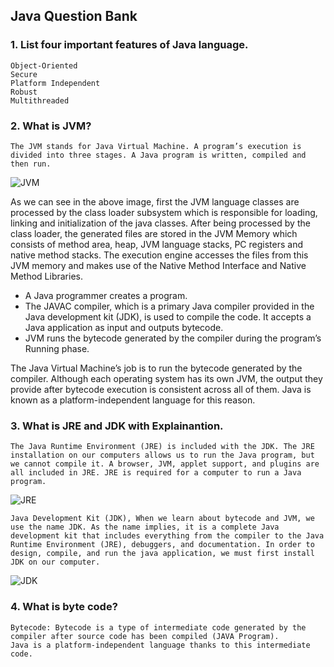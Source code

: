 ## Java Question Bank

### 1. List four important features of Java language. 
```
Object-Oriented 
Secure
Platform Independent
Robust
Multithreaded
```
### 2. What is JVM?
```The JVM stands for Java Virtual Machine. A program’s execution is divided into three stages. A Java program is written, compiled and then run.```

![JVM](https://d3n0h9tb65y8q.cloudfront.net/public_assets/assets/000/002/621/original/JVM.png?1643379022)

As we can see in the above image, first the JVM language classes are processed by the class loader subsystem which is responsible for loading, linking and initialization of the java classes. After being processed by the class loader, the generated files are stored in the JVM Memory which consists of method area, heap, JVM language stacks, PC registers and native method stacks. The execution engine accesses the files from this JVM memory and makes use of the Native Method Interface and Native Method Libraries.

- A Java programmer creates a program.
- The JAVAC compiler, which is a primary Java compiler provided in the Java development kit (JDK), is used to compile the code. It accepts a Java application as input and outputs bytecode.
- JVM runs the bytecode generated by the compiler during the program’s Running phase.

The Java Virtual Machine’s job is to run the bytecode generated by the compiler. Although each operating system has its own JVM, the output they provide after bytecode execution is consistent across all of them. Java is known as a platform-independent language for this reason.

### 3. What is JRE and JDK with Explainantion.

```The Java Runtime Environment (JRE) is included with the JDK. The JRE installation on our computers allows us to run the Java program, but we cannot compile it. A browser, JVM, applet support, and plugins are all included in JRE. JRE is required for a computer to run a Java program.```

![JRE](https://d3n0h9tb65y8q.cloudfront.net/public_assets/assets/000/002/622/original/JRE.png?1643379115)

```Java Development Kit (JDK), When we learn about bytecode and JVM, we use the name JDK. As the name implies, it is a complete Java development kit that includes everything from the compiler to the Java Runtime Environment (JRE), debuggers, and documentation. In order to design, compile, and run the java application, we must first install JDK on our computer.```

![JDK](https://d3n0h9tb65y8q.cloudfront.net/public_assets/assets/000/002/623/original/JDK.png?1643379202)

### 4. What is byte code?
```
Bytecode: Bytecode is a type of intermediate code generated by the compiler after source code has been compiled (JAVA Program). 
Java is a platform-independent language thanks to this intermediate code.
```